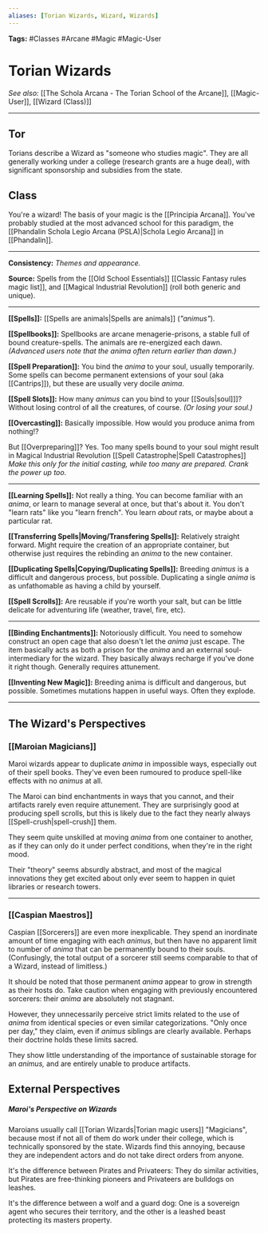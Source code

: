 ```yaml
---
aliases: [Torian Wizards, Wizard, Wizards]
---
```


**Tags:** #Classes #Arcane #Magic #Magic-User 

# Torian Wizards
*See also:* [[The Schola Arcana - The Torian School of the Arcane]], [[Magic-User]], [[Wizard (Class)]]
___
## Tor
Torians describe a Wizard as "someone who studies magic". They are all generally working under a college (research grants are a huge deal), with significant sponsorship and subsidies from the state. 

## Class
You're a wizard! The basis of your magic is the [[Principia Arcana]]. You've probably studied at the most advanced school for this paradigm, the [[Phandalin Schola Legio Arcana (PSLA)|Schola Legio Arcana]] in [[Phandalin]].

---

**Consistency:** *Themes and appearance.*

**Source:** Spells from the [[Old School Essentials]] [[Classic Fantasy rules magic list]], and [[Magical Industrial Revolution]] (roll both generic and unique).

---

**[[Spells]]:** [[Spells are animals|Spells are animals]]  (_"animus"_).

**[[Spellbooks]]:** Spellbooks are arcane menagerie-prisons, a stable full of bound creature-spells. The animals are re-energized each dawn. _(Advanced users note that the anima often return earlier than dawn.)_

**[[Spell Preparation]]:** 
You bind the _anima_ to your soul, usually temporarily. Some spells can become permanent extensions of your soul (aka [[Cantrips]]), but these are usually very docile _anima_.

**[[Spell Slots]]:** How many _animus_ can you bind to your [[Souls|soul]]]? Without losing control of all the creatures, of course. *(Or losing your soul.)*

**[[Overcasting]]:** Basically impossible. How would you produce anima from nothing!?

But [[Overpreparing]]? Yes. Too many spells bound to your soul might result in Magical Industrial Revolution [[Spell Catastrophe|Spell Catastrophes]] *Make this only for the initial casting, while too many are prepared. Crank the power up too.*

---

**[[Learning Spells]]:** Not really a thing. You can become familiar with an _anima_, or learn to manage several at once, but that's about it. You don't "learn rats" like you "learn french". You learn _about_ rats, or maybe about a particular rat.

**[[Transferring Spells|Moving/Transfering Spells]]:** Relatively straight forward. Might require the creation of an appropriate container, but otherwise just requires the rebinding an _anima_ to the new container.

**[[Duplicating Spells|Copying/Duplicating Spells]]:** Breeding _animus_ is a difficult and dangerous process, but possible. Duplicating a single _anima_ is as unfathomable as having a child by yourself.

**[[Spell Scrolls]]:** Are reusable if you're worth your salt, but can be little delicate for adventuring life (weather, travel, fire, etc).

---

**[[Binding Enchantments]]:** Notoriously difficult. You need to somehow construct an open cage that also doesn't let the _anima_ just escape. The item basically acts as both a prison for the _anima_ and an external soul-intermediary for the wizard. They basically always recharge if you've done it right though. Generally requires attunement.

**[[Inventing New Magic]]:** Breeding anima is difficult and dangerous, but possible. Sometimes mutations happen in useful ways. Often they explode.

---
## The Wizard's Perspectives
### [[Maroian Magicians]]
Maroi wizards appear to duplicate _anima_ in impossible ways, especially out of their spell books. They've even been rumoured to produce spell-like effects with no _animus_ at all.

The Maroi can bind enchantments in ways that you cannot, and their artifacts rarely even require attunement. They are surprisingly good at producing spell scrolls, but this is likely due to the fact they nearly always [[Spell-crush|spell-crush]] them.

They seem quite unskilled at moving _anima_ from one container to another, as if they can only do it under perfect conditions, when they're in the right mood.

Their "theory" seems absurdly abstract, and most of the magical innovations they get excited about only ever seem to happen in quiet libraries or research towers.

---

### [[Caspian Maestros]]
Caspian [[Sorcerers]] are even more inexplicable. They spend an inordinate amount of time engaging with each _animus_, but then have no apparent limit to number of _anima_ that can be permanently bound to their souls. (Confusingly, the total output of a sorcerer still seems comparable to that of a Wizard, instead of limitless.)

It should be noted that those permanent _anima_ appear to grow in strength as their hosts do. Take caution when engaging with previously encountered sorcerers: their _anima_ are absolutely not stagnant.

However, they unnecessarily perceive strict limits related to the use of _anima_ from identical species or even similar categorizations. "Only once per day," they claim, even if _animus_ siblings are clearly available. Perhaps their doctrine holds these limits sacred.

They show little understanding of the importance of sustainable storage for an _animus,_ and are entirely unable to produce artifacts.

## External Perspectives
##### Maroi's Perspective on Wizards
Maroians usually call [[Torian Wizards|Torian magic users]] "Magicians", because most if not all of them do work under their college, which is technically sponsored by the state. Wizards find this annoying, because they are independent actors and do not take direct orders from anyone. 

It's the difference between Pirates and Privateers: They do similar activities, but Pirates are free-thinking pioneers and Privateers are bulldogs on leashes.

It's the difference between a wolf and a guard dog: One is a sovereign agent who secures their territory, and the other is a leashed beast protecting its masters property.